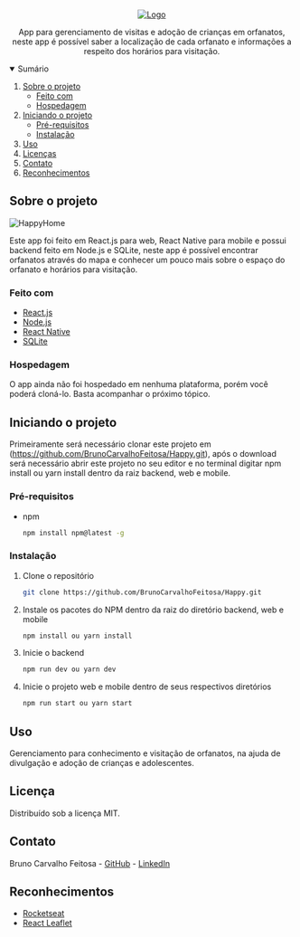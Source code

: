 <!-- PROJECT LOGO -->
<br />
<p align="center">
  <a href="https://github.com/BrunoCarvalhoFeitosa/Happy">
    <img src="https://user-images.githubusercontent.com/46093815/134265103-ce800ba9-3664-4f94-9359-d7bbc3cf01c7.png" alt="Logo" />
  </a>

  <p align="center">
    App para gerenciamento de visitas e adoção de crianças em orfanatos, neste app é possível saber a localização de cada orfanato e informações a respeito dos horários para visitação.
  </p>
</p>



<!-- TABLE OF CONTENTS -->
<details open="open">
  <summary>Sumário</summary>
  <ol>
    <li>
      <a href="#sobre-o-projeto">Sobre o projeto</a>
      <ul>
        <li><a href="#feito-com">Feito com</a></li>
        <li><a href="#hospedagem">Hospedagem</a></li>
      </ul>
    </li>
    <li>
      <a href="#iniciando-o-projeto">Iniciando o projeto</a>
      <ul>
        <li><a href="#pré-requisitos">Pré-requisitos</a></li>
        <li><a href="#instalação">Instalação</a></li>
      </ul>
    </li>
    <li><a href="#uso">Uso</a></li>
    <li><a href="#licença">Licenças</a></li>
    <li><a href="#contato">Contato</a></li>
    <li><a href="#reconhecimentos">Reconhecimentos</a></li>
  </ol>
</details>



<!-- ABOUT THE PROJECT -->
## Sobre o projeto

![HappyHome](https://user-images.githubusercontent.com/46093815/134265309-7fe62b15-0b0f-445a-9294-e34a14e176f6.png)

Este app foi feito em React.js para web, React Native para mobile e possui backend feito em Node.js e SQLite, neste app é possível encontrar orfanatos através do mapa e conhecer um pouco mais sobre o espaço do orfanato e horários para visitação.

### Feito com

* [React.js](https://pt-br.reactjs.org/)
* [Node.js](https://nodejs.org/en/)
* [React Native](https://reactnative.dev/)
* [SQLite](https://www.sqlite.org/index.html)

### Hospedagem

O app ainda não foi hospedado em nenhuma plataforma, porém você poderá cloná-lo. Basta acompanhar o próximo tópico.


<!-- GETTING STARTED -->
## Iniciando o projeto

Primeiramente será necessário clonar este projeto em (https://github.com/BrunoCarvalhoFeitosa/Happy.git), após o download será necessário abrir este projeto no seu
editor e no terminal digitar npm install ou yarn install dentro da raiz backend, web e mobile.
### Pré-requisitos

* npm
  ```sh
  npm install npm@latest -g
  ```

### Instalação

1. Clone o repositório
   ```sh
   git clone https://github.com/BrunoCarvalhoFeitosa/Happy.git
   ```
2. Instale os pacotes do NPM dentro da raiz do diretório backend, web e mobile
   ```sh
   npm install ou yarn install
   ```
   
3. Inicie o backend
   ```sh
   npm run dev ou yarn dev
   ```
   
4. Inicie o projeto web e mobile dentro de seus respectivos diretórios
   ```sh
   npm run start ou yarn start
   ```


<!-- USAGE EXAMPLES -->
## Uso

Gerenciamento para conhecimento e visitação de orfanatos, na ajuda de divulgação e adoção de crianças e adolescentes.


<!-- LICENSE -->
## Licença

Distribuído sob a licença MIT.

<!-- CONTACT -->
## Contato

Bruno Carvalho Feitosa - [GitHub](https://github.com/BrunoCarvalhoFeitosa) - [LinkedIn](https://www.linkedin.com/in/bruno-carvalho-feitosa/)


<!-- ACKNOWLEDGEMENTS -->
## Reconhecimentos
* [Rocketseat](https://rocketseat.com.br/)
* [React Leaflet](https://react-leaflet.js.org/)
